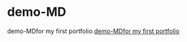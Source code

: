 # demo-MD
demo-MDfor my first portfolio
<a href="https://flyhighmk55.github.io/demo-MD/">demo-MDfor my first portfolio</a>
